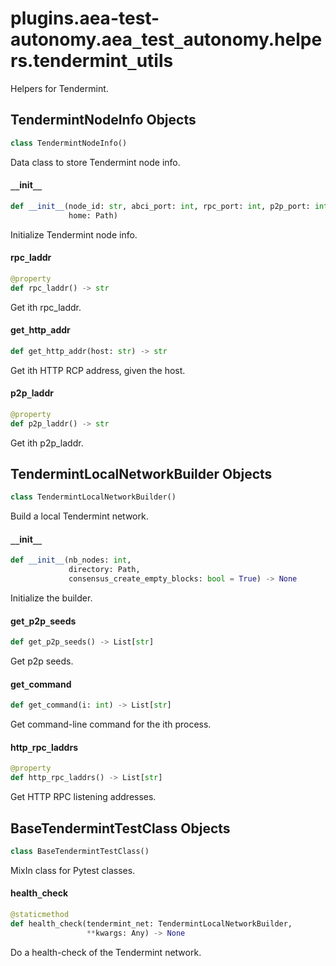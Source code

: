 <a id="plugins.aea-test-autonomy.aea_test_autonomy.helpers.tendermint_utils"></a>

# plugins.aea-test-autonomy.aea`_`test`_`autonomy.helpers.tendermint`_`utils

Helpers for Tendermint.

<a id="plugins.aea-test-autonomy.aea_test_autonomy.helpers.tendermint_utils.TendermintNodeInfo"></a>

## TendermintNodeInfo Objects

```python
class TendermintNodeInfo()
```

Data class to store Tendermint node info.

<a id="plugins.aea-test-autonomy.aea_test_autonomy.helpers.tendermint_utils.TendermintNodeInfo.__init__"></a>

#### `__`init`__`

```python
def __init__(node_id: str, abci_port: int, rpc_port: int, p2p_port: int,
             home: Path)
```

Initialize Tendermint node info.

<a id="plugins.aea-test-autonomy.aea_test_autonomy.helpers.tendermint_utils.TendermintNodeInfo.rpc_laddr"></a>

#### rpc`_`laddr

```python
@property
def rpc_laddr() -> str
```

Get ith rpc_laddr.

<a id="plugins.aea-test-autonomy.aea_test_autonomy.helpers.tendermint_utils.TendermintNodeInfo.get_http_addr"></a>

#### get`_`http`_`addr

```python
def get_http_addr(host: str) -> str
```

Get ith HTTP RCP address, given the host.

<a id="plugins.aea-test-autonomy.aea_test_autonomy.helpers.tendermint_utils.TendermintNodeInfo.p2p_laddr"></a>

#### p2p`_`laddr

```python
@property
def p2p_laddr() -> str
```

Get ith p2p_laddr.

<a id="plugins.aea-test-autonomy.aea_test_autonomy.helpers.tendermint_utils.TendermintLocalNetworkBuilder"></a>

## TendermintLocalNetworkBuilder Objects

```python
class TendermintLocalNetworkBuilder()
```

Build a local Tendermint network.

<a id="plugins.aea-test-autonomy.aea_test_autonomy.helpers.tendermint_utils.TendermintLocalNetworkBuilder.__init__"></a>

#### `__`init`__`

```python
def __init__(nb_nodes: int,
             directory: Path,
             consensus_create_empty_blocks: bool = True) -> None
```

Initialize the builder.

<a id="plugins.aea-test-autonomy.aea_test_autonomy.helpers.tendermint_utils.TendermintLocalNetworkBuilder.get_p2p_seeds"></a>

#### get`_`p2p`_`seeds

```python
def get_p2p_seeds() -> List[str]
```

Get p2p seeds.

<a id="plugins.aea-test-autonomy.aea_test_autonomy.helpers.tendermint_utils.TendermintLocalNetworkBuilder.get_command"></a>

#### get`_`command

```python
def get_command(i: int) -> List[str]
```

Get command-line command for the ith process.

<a id="plugins.aea-test-autonomy.aea_test_autonomy.helpers.tendermint_utils.TendermintLocalNetworkBuilder.http_rpc_laddrs"></a>

#### http`_`rpc`_`laddrs

```python
@property
def http_rpc_laddrs() -> List[str]
```

Get HTTP RPC listening addresses.

<a id="plugins.aea-test-autonomy.aea_test_autonomy.helpers.tendermint_utils.BaseTendermintTestClass"></a>

## BaseTendermintTestClass Objects

```python
class BaseTendermintTestClass()
```

MixIn class for Pytest classes.

<a id="plugins.aea-test-autonomy.aea_test_autonomy.helpers.tendermint_utils.BaseTendermintTestClass.health_check"></a>

#### health`_`check

```python
@staticmethod
def health_check(tendermint_net: TendermintLocalNetworkBuilder,
                 **kwargs: Any) -> None
```

Do a health-check of the Tendermint network.

